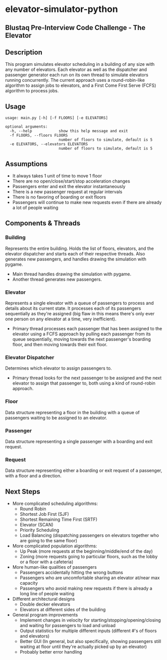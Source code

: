 # elevator-simulator-python
Blustaq Pre-Interview Code Challenge - The Elevator
---

## Description
This program simulates elevator scheduling in a building of any size with any number of elevators. Each elevator as well as the dispatcher and passenger generator each run on its own thread to simulate elevators running concurrently. The current approach uses a round-robin-like algorithm to assign jobs to elevators, and a First Come First Serve (FCFS) algorithm to process jobs. 


## Usage
    usage: main.py [-h] [-f FLOORS] [-e ELEVATORS]
    
    optional arguments:
      -h, --help            show this help message and exit
      -f FLOORS, --floors FLOORS
                            number of floors to simulate, default is 5
      -e ELEVATORS, --elevators ELEVATORS
                            number of floors to simulate, default is 5


## Assumptions
- It always takes 1 unit of time to move 1 floor
- There are no open/close/start/stop acceleration changes
- Passengers enter and exit the elevator instantaneously
- There is a new passenger request at regular intervals 
- There is no favoring of boarding or exit floors
- Passengers will continue to make new requests even if there are already a lot of people waiting


## Components & Threads
### Building
Represents the entire building. Holds the list of floors, elevators, and the elevator dispatcher and starts each of their respective threads. Also generates new passengers, and handles drawing the simulation with pygame.
- Main thread handles drawing the simulation with pygame.
- Another thread generates new passengers.

### Elevator
Represents a single elevator with a queue of passengers to process and details about its current state. It processes each of its passengers sequentially as they're assigned (big flaw in this means there's only ever one person on any elevator at a time, very inefficient).
- Primary thread processes each passenger that has been assigned to the elevator using a FCFS approach by pulling each passenger from its queue sequentially, moving towards the next passenger's boarding floor, and then moving towards their exit floor.

### Elevator Dispatcher
Determines which elevator to assign passengers to.
- Primary thread looks for the next passenger to be assigned and the next elevator to assign that passenger to, both using a kind of round-robin approach.

### Floor
Data structure representing a floor in the building with a queue of passengers waiting to be assigned to an elevator.

### Passenger
Data structure representing a single passenger with a boarding and exit request.

### Request
Data structure representing either a boarding or exit request of a passenger, with a floor and a direction.


## Next Steps
- More complicated scheduling algorithms:
    - Round Robin
    - Shortest Job First (SJF)
    - Shortest Remaining Time First (SRTF)
    - Elevator (SCAN)
    - Priority Scheduling
    - Load Balancing (dispatching passengers on elevators together who are going to the same floor)
- More complicated population algorithms:
    - Up Peak (more requests at the beginning/middle/end of the day)
    - Zoning (more requests going to particular floors, such as the lobby or a floor with a cafeteria)
- More human-like qualities of passengers
    - Passengers accidentally hitting the wrong buttons
    - Passengers who are uncomfortable sharing an elevator at/near max capacity
    - Passengers who avoid making new requests if there is already a long line of people waiting
- Different architectural designs
    - Double decker elevators
    - Elevators at different sides of the building
- General program improvements
    - Implement changes in velocity for starting/stopping/opening/closing and waiting for passengers to load and unload
    - Output statistics for multiple different inputs (different #'s of floors and elevators)
    - Better GUI (In general, but also specifically, showing passengers still waiting at floor until they're actually picked up by an elevator)
    - Probably better error handling